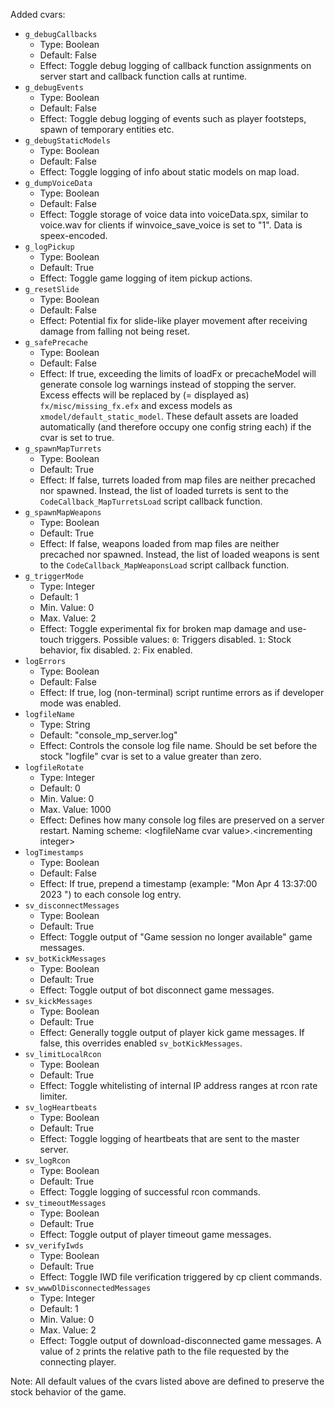 Added cvars:
  * `g_debugCallbacks`
    * Type: Boolean
    * Default: False
    * Effect: Toggle debug logging of callback function assignments on server start and callback function calls at runtime.
  * `g_debugEvents`
    * Type: Boolean
    * Default: False
    * Effect: Toggle debug logging of events such as player footsteps, spawn of temporary entities etc.
  * `g_debugStaticModels`
    * Type: Boolean
    * Default: False
    * Effect: Toggle logging of info about static models on map load.
  * `g_dumpVoiceData`
    * Type: Boolean
    * Default: False
    * Effect: Toggle storage of voice data into voiceData.spx, similar to voice.wav for clients if winvoice_save_voice is set to "1". Data is speex-encoded.
  * `g_logPickup`
    * Type: Boolean
    * Default: True
    * Effect: Toggle game logging of item pickup actions.
  * `g_resetSlide`
    * Type: Boolean
    * Default: False
    * Effect: Potential fix for slide-like player movement after receiving damage from falling not being reset.
  * `g_safePrecache`
    * Type: Boolean
    * Default: False
    * Effect: If true, exceeding the limits of loadFx or precacheModel will generate console log warnings instead of stopping the server. Excess effects will be replaced by (= displayed as) `fx/misc/missing_fx.efx` and excess models as `xmodel/default_static_model`. These default assets are loaded automatically (and therefore occupy one config string each) if the cvar is set to true.
  * `g_spawnMapTurrets`
    * Type: Boolean
    * Default: True
    * Effect: If false, turrets loaded from map files are neither precached nor spawned. Instead, the list of loaded turrets is sent to the `CodeCallback_MapTurretsLoad` script callback function.
  * `g_spawnMapWeapons`
    * Type: Boolean
    * Default: True
    * Effect: If false, weapons loaded from map files are neither precached nor spawned. Instead, the list of loaded weapons is sent to the `CodeCallback_MapWeaponsLoad` script callback function.
  * `g_triggerMode`
    * Type: Integer
    * Default: 1
    * Min. Value: 0
    * Max. Value: 2
    * Effect: Toggle experimental fix for broken map damage and use-touch triggers. Possible values: `0`: Triggers disabled. `1`: Stock behavior, fix disabled. `2`: Fix enabled.
  * `logErrors`
    * Type: Boolean
    * Default: False
    * Effect: If true, log (non-terminal) script runtime errors as if developer mode was enabled.
  * `logfileName`
    * Type: String
    * Default: "console_mp_server.log"
    * Effect: Controls the console log file name. Should be set before the stock "logfile" cvar is set to a value greater than zero.
  * `logfileRotate`
    * Type: Integer
    * Default: 0
    * Min. Value: 0
    * Max. Value: 1000
    * Effect: Defines how many console log files are preserved on a server restart. Naming scheme: &lt;logfileName cvar value&gt;.&lt;incrementing integer&gt;
  * `logTimestamps`
    * Type: Boolean
    * Default: False
    * Effect: If true, prepend a timestamp (example: "Mon Apr  4 13:37:00 2023 ") to each console log entry.
  * `sv_disconnectMessages`
    * Type: Boolean
    * Default: True
    * Effect: Toggle output of "Game session no longer available" game messages.
  * `sv_botKickMessages`
    * Type: Boolean
    * Default: True
    * Effect: Toggle output of bot disconnect game messages.
  * `sv_kickMessages`
    * Type: Boolean
    * Default: True
    * Effect: Generally toggle output of player kick game messages. If false, this overrides enabled `sv_botKickMessages`.
  * `sv_limitLocalRcon`
    * Type: Boolean
    * Default: True
    * Effect: Toggle whitelisting of internal IP address ranges at rcon rate limiter.
  * `sv_logHeartbeats`
    * Type: Boolean
    * Default: True
    * Effect: Toggle logging of heartbeats that are sent to the master server.
  * `sv_logRcon`
    * Type: Boolean
    * Default: True
    * Effect: Toggle logging of successful rcon commands.
  * `sv_timeoutMessages`
    * Type: Boolean
    * Default: True
    * Effect: Toggle output of player timeout game messages.
  * `sv_verifyIwds`
    * Type: Boolean
    * Default: True
    * Effect: Toggle IWD file verification triggered by cp client commands.
  * `sv_wwwDlDisconnectedMessages`
    * Type: Integer
    * Default: 1
    * Min. Value: 0
    * Max. Value: 2
    * Effect: Toggle output of download-disconnected game messages. A value of `2` prints the relative path to the file requested by the connecting player.

Note: All default values of the cvars listed above are defined to preserve the stock behavior of the game.